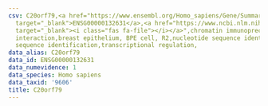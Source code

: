 ```yaml
---
csv: C20orf79,<a href="https://www.ensembl.org/Homo_sapiens/Gene/Summary?db=core;g=ENSG00000132631"
  target="_blank">ENSG00000132631</a>,<a href="https://www.ncbi.nlm.nih.gov/pubmed/22863008"
  target="_blank"><i class="fas fa-file"></i></a>",chromatin immunoprecipitation assay,direct
  interaction,breast epithelium, BPE cell, R2,nucleotide sequence identification,nucleotide
  sequence identification,transcriptional regulation,
data_alias: C20orf79
data_id: ENSG00000132631
data_numevidence: 1
data_species: Homo sapiens
data_taxid: '9606'
title: C20orf79
---
```

